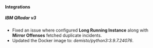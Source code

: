 
#### Integrations
##### IBM QRadar v3
- Fixed an issue where configured **Long Running Instance** along with **Mirror Offenses** fetched duplicate incidents. 
- Updated the Docker image to: *demisto/python3:3.9.7.24076*.